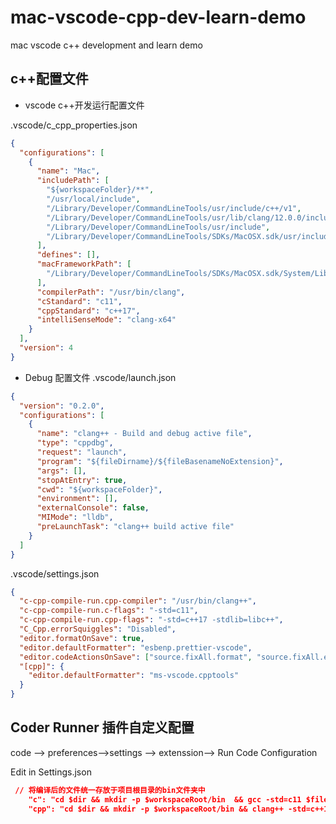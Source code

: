 # mac-vscode-cpp-dev-learn-demo

mac vscode c++ development and learn demo

## c++配置文件

- vscode c++开发运行配置文件

.vscode/c_cpp_properties.json

```json
{
  "configurations": [
    {
      "name": "Mac",
      "includePath": [
        "${workspaceFolder}/**",
        "/usr/local/include",
        "/Library/Developer/CommandLineTools/usr/include/c++/v1",
        "/Library/Developer/CommandLineTools/usr/lib/clang/12.0.0/include",
        "/Library/Developer/CommandLineTools/usr/include",
        "/Library/Developer/CommandLineTools/SDKs/MacOSX.sdk/usr/include"
      ],
      "defines": [],
      "macFrameworkPath": [
        "/Library/Developer/CommandLineTools/SDKs/MacOSX.sdk/System/Library/Frameworks"
      ],
      "compilerPath": "/usr/bin/clang",
      "cStandard": "c11",
      "cppStandard": "c++17",
      "intelliSenseMode": "clang-x64"
    }
  ],
  "version": 4
}
```

- Debug 配置文件
  .vscode/launch.json

```json
{
  "version": "0.2.0",
  "configurations": [
    {
      "name": "clang++ - Build and debug active file",
      "type": "cppdbg",
      "request": "launch",
      "program": "${fileDirname}/${fileBasenameNoExtension}",
      "args": [],
      "stopAtEntry": true,
      "cwd": "${workspaceFolder}",
      "environment": [],
      "externalConsole": false,
      "MIMode": "lldb",
      "preLaunchTask": "clang++ build active file"
    }
  ]
}
```

.vscode/settings.json

```json
{
  "c-cpp-compile-run.cpp-compiler": "/usr/bin/clang++",
  "c-cpp-compile-run.c-flags": "-std=c11",
  "c-cpp-compile-run.cpp-flags": "-std=c++17 -stdlib=libc++",
  "C_Cpp.errorSquiggles": "Disabled",
  "editor.formatOnSave": true,
  "editor.defaultFormatter": "esbenp.prettier-vscode",
  "editor.codeActionsOnSave": ["source.fixAll.format", "source.fixAll.eslint"],
  "[cpp]": {
    "editor.defaultFormatter": "ms-vscode.cpptools"
  }
}
```

## Coder Runner 插件自定义配置

code --> preferences-->settings --> extenssion--> Run Code Configuration

Edit in Settings.json

```json
 // 将编译后的文件统一存放于项目根目录的bin文件夹中
    "c": "cd $dir && mkdir -p $workspaceRoot/bin  && gcc -std=c11 $fileName -o $workspaceRoot/bin/$fileNameWithoutExt && $workspaceRoot/bin/$fileNameWithoutExt",
    "cpp": "cd $dir && mkdir -p $workspaceRoot/bin && clang++ -std=c++17 -stdlib=libc++ -g $fileName -o $workspaceRoot/bin/$fileNameWithoutExt && $workspaceRoot/bin/$fileNameWithoutExt",
```
